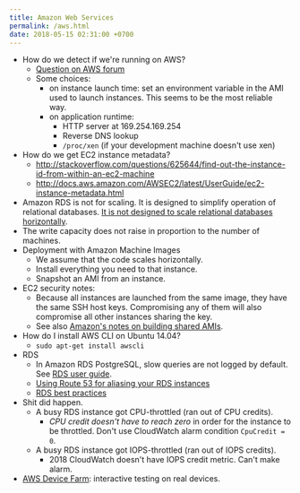 ```yaml
---
title: Amazon Web Services
permalink: /aws.html
date: 2018-05-15 02:31:00 +0700
---
```


- How do we detect if we're running on AWS?
    - [Question on AWS forum](https://forums.aws.amazon.com/message.jspa?messageID=122425)
    - Some choices:
        - on instance launch time: set an environment variable in the AMI used to launch instances.
        This seems to be the most reliable way.
        - on application runtime:
            - HTTP server at 169.254.169.254
            - Reverse DNS lookup
            - `/proc/xen` (if your development machine doesn't use xen)
- How do we get EC2 instance metadata?
    - http://stackoverflow.com/questions/625644/find-out-the-instance-id-from-within-an-ec2-machine
    - http://docs.aws.amazon.com/AWSEC2/latest/UserGuide/ec2-instance-metadata.html
- Amazon RDS is not for scaling.
It is designed to simplify operation of relational databases.
[It is not designed to scale relational databases horizontally](https://www.quora.com/Does-Amazon-RDS-solve-the-MySQL-scaling-issue).
- The write capacity does not raise in proportion to the number of machines.
- Deployment with Amazon Machine Images
    - We assume that the code scales horizontally.
    - Install everything you need to that instance.
    - Snapshot an AMI from an instance.
- EC2 security notes:
    - Because all instances are launched from the same image,
    they have the same SSH host keys.
    Compromising any of them will also compromise all other instances sharing the key.
    - See also [Amazon's notes on building shared AMIs](http://docs.aws.amazon.com/AWSEC2/latest/UserGuide/building-shared-amis.html).
- How do I install AWS CLI on Ubuntu 14.04?
    - `sudo apt-get install awscli`
- RDS
    - In Amazon RDS PostgreSQL, slow queries are not logged by default.
    See [RDS user guide](http://docs.aws.amazon.com/AmazonRDS/latest/UserGuide/USER_LogAccess.Concepts.PostgreSQL.html).
    - [Using Route 53 for aliasing your RDS instances](http://docs.aws.amazon.com/Route53/latest/DeveloperGuide/routing-to-rds-db.html)
    - [RDS best practices](http://docs.aws.amazon.com/AmazonRDS/latest/UserGuide/CHAP_BestPractices.html)
- Shit did happen.
    - A busy RDS instance got CPU-throttled (ran out of CPU credits).
        - *CPU credit doesn't have to reach zero* in order for the instance to be throttled.
        Don't use CloudWatch alarm condition `CpuCredit = 0`.
    - A busy RDS instance got IOPS-throttled (ran out of IOPS credits).
        - 2018 CloudWatch doesn't have IOPS credit metric.
        Can't make alarm.
- [AWS Device Farm](https://aws.amazon.com/blogs/aws/aws-device-farm-update-remote-access-to-devices-for-interactive-testing/): interactive testing on real devices.
